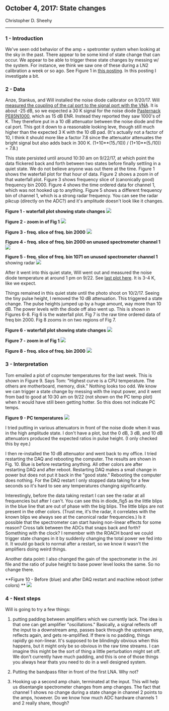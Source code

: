 ## October 4, 2017: State changes
Christopher D. Sheehy
<hr>

### 1 - Introduction

We've seen odd behavior of the amp + spetromter system when looking at the sky
in the past. There appear to be some kind of state change that can occur. We
appear to be able to trigger these state changes by messing w/ the system. For
instance, we think we saw one of these during a LN2 calibration a week or so
ago. See Figure 1 in [this posting](../20170922_Calibration/index.md). In this
posting I investigate a bit.

### 2 - Data

Anze, Stankus, and Will installed the noise diode calibrator on 9/20/17. Will
[measured the coupling of the cal port to the signal port with the
VNA](../20171002_VNA/index.md). It is about -25 dB, so we expected a 30 K
signal for the noise diode [Pasternack
PE85N1000](https://www.pasternack.com/sma-calibrated-noise-source-enr-15-db-2-ghz-pe85n1000-p.aspx),
which as 15 dB ENR. Instead they reported they saw 1000's of K. They therefore
put in a 10 dB attenuator between the noise diode and the cal port. This got it
down to a reasonable looking leve, though still much higher than the expected 3
K with the 10 dB pad. (It's actually not a factor of 10, I think it should more like a
factor 7.8 since the attenuator attenuates the bright signal but also adds back
in 300 K. (1+10**(15./10)) / (1+10**(5./10)) = 7.8.)

This state persisted until around 10:30 am on 9/22/17, at which point the data
flickered back and forth between two states before finally settling in a quiet
state. We do not believe anyone was out there at the time. Figure 1 shows the
waterfall plot for that hour of data. Figure 2 shows a zoom in of that waterfall
plot.
Figure 3 shows frequency slice of
(canonically good) frequency bin 2000. Figure 4 shows the time ordered data for
channel 1, which was not hooked up to anything. Figure 5 shows a different
frequency bin of channel 1, which is a strong radar frequency. You can see the
radar pikcup (directly on the ADC?) and it's amplitude doesn't look like it changes.

**Figure 1 - waterfall plot showing state changes**
![](diode_fig2.png)

**Figure 2 - zoom in of Fig 1**
![](diode_fig3.png) 

**Figure 3 - freq. slice of freq. bin 2000**
![](diode_fig1.png) 

**Figure 4 - freq. slice of freq. bin 2000 on unused spectrometer channel 1**
![](diode_fig1a.png) 

**Figure 5 - freq. slice of freq. bin 1071 on unused spectrometer channel 1**
showing radar
![](diode_fig1aa.png) 


After it went into this quiet state, Will went out and measured the noise diode
temperature at around 1 pm on 9/22. See [last plot
here](../20171002_VNA/index.md). It is 3-4 K, like we expect. 

Things remained in this quiet state until the photo shoot on 10/2/17. Seeing the
tiny pulse height, I removed the 10 dB attenuation. This triggered a state
change. The pulse heights
jumped up by a huge amount, way more than 10 dB. The power levels with the diode
off also went up. This is shown in Figures 6-8. Fig 6 is the waterfall plot. Fig
7 is the raw time ordered data of freq bin 2000. Fig 8 zooms in on two regions
of Fig 7.


**Figure 6 - waterfall plot showing state changes**
![](diode_fig4.png)

**Figure 7 - zoom in of Fig 1**
![](diode_padswitch.png) 

**Figure 8 - freq. slice of freq. bin 2000**
![](diode_padswitch2.png) 



### 3 - Interpretation

Tom emailed a plot of copmuter temperatures for the last week. This is shown in
Figure 9. Says Tom: "Highest curve is a CPU temperature. The others are motherboard, memory,
disk." Nothing looks too odd. We know we can trigger a state change by messing
with the input power, and it went from bad to good at 10:30 am on 9/22 (not
shown on the PC temp plot) when it would have still been getting hotter. So this
does not indicate PC temps.

**Figure 9 - PC temperatures**
![](bmxdaq_171004.png) 


I tried putting in various attenuators in front of the noise diode when it was
in the high amplitude state. I don't have a plot, but the 0 dB, 3 dB, and 10 dB
attenuators produced the expected ratios in pulse height. (I only checked this
by eye.)

I then re-installed the 10 dB attenuator and went back to my office. I tried
restarting the DAQ and rebooting the computer. The results are shown in
Fig. 10. Blue is before restarting anything. All other colors are after
restarting DAQ and after reboot. Restarting DAQ makes a small change in power
but does not put it back in the "good state." Rebooting the computer does
nothing. For the DAQ restart I only stopped data taking for a few seconds so
it's hard to see any temperatures changing significantly. 

Interestingly, before the data taking restart I can see the radar at all
frequencies but after I can't. You can see this in diode_fig5 as the little
blips in the blue line that are out of phase with the big blips. The little
blips are not present in the other colors. (Trust me, it's the radar, it
correlates with the known blips we always see at the canonical radar
frequencies.) Is it possible that the spectrometer can start having non-linear
effects for some reason? Cross talk between the ADCs that snaps back and forth?
Something with the clock? I remember with the ROACH board we could trigger state
changes in it by suddenly changing the total power we fed into it. It would go
back to normal after a restart, so we know it wasn't the amplifiers doing weird
things.

Another data point: I also changed the gain of the spectrometer in the .ini file
and the ratio of pulse height to base power level looks the same. So no change
there. 


**Figure 10 - Before (blue) and after DAQ restart and machine reboot (other colors) **
![](diode_fig5.png) 


### 4 - Next steps

Will is going to try a few things:

1) putting padding between amplifiers which we currently lack. The idea is that
one can get amplifier "oscillations." Basically, a signal reflects off the input to
a downstream amp, passes back through the upstream amp, reflects again, and gets
re-amplified. If there is no padding, things rapidly go non-linear. It's
supposed to be blindingly obvious when this happens, but it might only be so
obvious in the raw time streams. I can imagine this might be the sort of thing a
little perturbation might set off. We don't currently have much padding, and
this is one of those things you always hear thats you need to do in a well
designed system.

2) Putting the bandpass filter in front of the first LNA. Why not?

3) Hooking up a second amp chain, terminated at the input. This will help us
disentangle spectrometer changes from amp changes. The fact that channel 1 shows
no change during a state change in channel 2 points to the amps, however. Do we
know how much ADC hardware channels 1 and 2 really share, though?